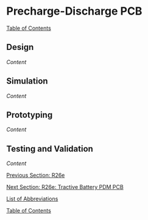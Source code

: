 # Precharge-Discharge PCB

[Table of Contents](https://bosung91.github.io/FSAE-High-Voltage-System-Design-and-Optimization/#table-of-contents)  

## Design
_Content_

## Simulation
_Content_

## Prototyping
_Content_

## Testing and Validation
_Content_  

[Previous Section: R26e](r26e.md)

[Next Section: R26e: Tractive Battery PDM PCB](tractive-battery-pdm.md)  

[List of Abbreviations](list-of-abbrev.md)

[Table of Contents](https://bosung91.github.io/FSAE-High-Voltage-System-Design-and-Optimization/#table-of-contents)